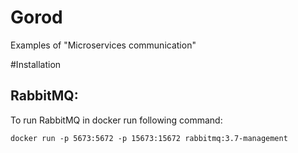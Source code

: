 # Gorod
Examples of "Microservices communication"

#Installation
## RabbitMQ:
To run RabbitMQ in docker run following command:
```
docker run -p 5673:5672 -p 15673:15672 rabbitmq:3.7-management
```
